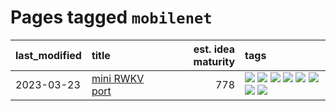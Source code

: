 # Pages tagged `mobilenet`

|last_modified|title|est. idea maturity|tags
|:---|:---|---:|:---|
|2023-03-23|[mini RWKV port](../rust_rwkv.md)|778|[![](https://img.shields.io/badge/tag-RNN-67053)](../tags/RNN.md) [![](https://img.shields.io/badge/tag-completed-b08442)](../tags/completed.md) [![](https://img.shields.io/badge/tag-experimental-1614f8)](../tags/experimental.md) [![](https://img.shields.io/badge/tag-ggml-fdf6a0)](../tags/ggml.md) [![](https://img.shields.io/badge/tag-mobilenet-288446)](../tags/mobilenet.md) [![](https://img.shields.io/badge/tag-model_compression-e8ae48)](../tags/model_compression.md) [![](https://img.shields.io/badge/tag-tooling-9c3a4a)](../tags/tooling.md) [![](https://img.shields.io/badge/tag-wip-dad82b)](../tags/wip.md)|